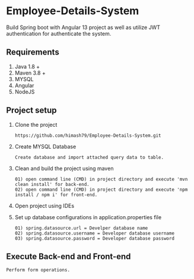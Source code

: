 # Employee-Details-System
Build Spring boot with Angular 13 project as well as utilize JWT authentication for authenticate the system.

## Requirements

01) Java 1.8 +
02) Maven 3.8 +
03) MYSQL
04) Angular
05) NodeJS 

## Project setup

01) Clone the project

		https://github.com/himash79/Employee-Details-System.git

02) Create MYSQL Database

		Create database and import attached query data to table.

03) Clean and build the project using maven

		01) open command line (CMD) in project directory and execute 'mvn clean install' for back-end.
		02) open command line (CMD) in project directory and execute 'npm install / npm i' for front-end.
		
04) Open project using IDEs

05) Set up database configurations in application.properties file

		01) spring.datasource.url = Develper database name
		02) spring.datasource.username = Developer database username
		03) spring.datasource.password = Developer database password
		
## Execute Back-end and Front-end
    
    Perform form operations.
